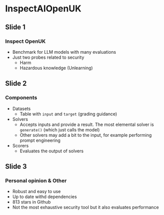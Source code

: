 # InspectAIOpenUK

## Slide 1

### Inspect OpenUK

- Benchmark for LLM models with many evaluations
- Just two probes related to security
  - Harm
  - Hazardous knowledge (Unlearning)

## Slide 2

### Components

- Datasets
  - Table with `input` and `target` (grading guidance)
- Solvers
  - Accepts inputs and provide a result. The most elemental solver is `generate()` (which just calls the model)
  - Other solvers may add a bit to the input, for example performing prompt engineering
- Scorers
  - Evaluates the output of solvers

## Slide 3

### Personal opinion & Other

- Robust and easy to use
- Up to date withd dependencies
- 813 stars in Github
- Not the most exhaustive security tool but it also evaluates performance